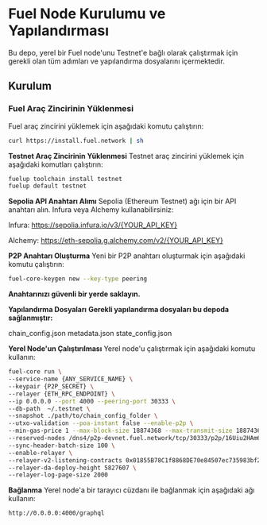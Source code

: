 # Fuel Node Kurulumu ve Yapılandırması

Bu depo, yerel bir Fuel node'unu Testnet'e bağlı olarak çalıştırmak için gerekli olan tüm adımları ve yapılandırma dosyalarını içermektedir.

## Kurulum

### Fuel Araç Zincirinin Yüklenmesi

Fuel araç zincirini yüklemek için aşağıdaki komutu çalıştırın:

```sh
curl https://install.fuel.network | sh
```

**Testnet Araç Zincirinin Yüklenmesi**
Testnet araç zincirini yüklemek için aşağıdaki komutları çalıştırın:
```sh
fuelup toolchain install testnet
fuelup default testnet
```

**Sepolia API Anahtarı Alımı**
Sepolia (Ethereum Testnet) ağı için bir API anahtarı alın. Infura veya Alchemy kullanabilirsiniz:

Infura: https://sepolia.infura.io/v3/{YOUR_API_KEY}

Alchemy: https://eth-sepolia.g.alchemy.com/v2/{YOUR_API_KEY}


**P2P Anahtarı Oluşturma**
Yeni bir P2P anahtarı oluşturmak için aşağıdaki komutu çalıştırın:
```sh
fuel-core-keygen new --key-type peering
```
**Anahtarınızı güvenli bir yerde saklayın.**

**Yapılandırma Dosyaları**
**Gerekli yapılandırma dosyaları bu depoda sağlanmıştır:**

chain_config.json
metadata.json
state_config.json


**Yerel Node'un Çalıştırılması**
Yerel node'u çalıştırmak için aşağıdaki komutu kullanın:
```sh
fuel-core run \
--service-name {ANY_SERVICE_NAME} \
--keypair {P2P_SECRET} \
--relayer {ETH_RPC_ENDPOINT} \
--ip 0.0.0.0 --port 4000 --peering-port 30333 \
--db-path  ~/.testnet \
--snapshot ./path/to/chain_config_folder \
--utxo-validation --poa-instant false --enable-p2p \
--min-gas-price 1 --max-block-size 18874368 --max-transmit-size 18874368 \
--reserved-nodes /dns4/p2p-devnet.fuel.network/tcp/30333/p2p/16Uiu2HAm6pmJUedRFjennk4A8yWL6zCApHCuykzRRroqMjjxZ8o6,/dns4/p2p-devnet.fuel.network/tcp/30334/p2p/16Uiu2HAm8dBwTRzqazCMqQDdR8thMa7BKiW4ep2B4DoQQp6Qhyfd \
--sync-header-batch-size 100 \
--enable-relayer \
--relayer-v2-listening-contracts 0x01855B78C1f8868DE70e84507ec735983bf262dA \
--relayer-da-deploy-height 5827607 \
--relayer-log-page-size 2000
```
**Bağlanma**
Yerel node'a bir tarayıcı cüzdanı ile bağlanmak için aşağıdaki ağı kullanın:
```sh
http://0.0.0.0:4000/graphql
```
